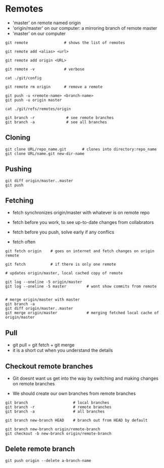 # Remotes

- 'master' on remote named origin
- 'origin/master' on our computer: a mirroring branch of remote master
- 'master' on our computer

```shell
git remote                # shows the list of remotes

git remote add <alias> <url>

git remote add origin <URL>

git remote -v             # verbose

cat ./git/config

git remote rm origin      # remove a remote

git push -u <remote-name> <branch-name>
git push -u origin master

cat ./git/refs/remotes/origin

git branch -r              # see remote branches
git branch -a              # see all branches
```

## Cloning

```shell
git clone URL/repo_name.git       # clones into directory:repo_name
git clone URL/name.git new-dir-name
```

## Pushing

```shell
git diff origin/master..master
git push
```

## Fetching

- fetch synchronizes origin/master with whatever is on remote repo

- fetch before you work, to see up-to-date changes from collabrators
- fetch before you push, solve early if any conflics
- fetch often

```shell
git fetch origin    # goes on internet and fetch changes on origin remote

git fetch           # if there is only one remote

# updates origin/master, local cached copy of remote

git log --oneline -5 origin/master
git log --oneline -5 master         # wont show commits from remote


# merge origin/master with master
git branch -a
git diff origin/master..master
git merge origin/master             # merging fetched local cache of origin/master
```

## Pull

- git pull = git fetch + git merge
- it is a short cut when you understand the details

## Checkout remote branches

- Git doesnt want us get into the way by switching and making changes on remote
  branches

- We should create our own branches from remote branches

```shell
git branch                    # local branches
git branch -r                 # remote branches
git branch -a                 # all branches

git branch new-branch HEAD    # branch out from HEAD by default

git branch new-branch origin/remote-branch
git checkout -b new-branch origin/remote-branch
```

## Delete remote branch

```shell
git push origin --delete a-branch-name
```
